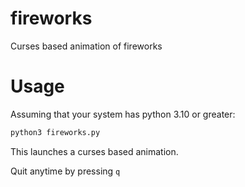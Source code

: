 # fireworks
Curses based animation of fireworks

# Usage

Assuming that your system has python 3.10 or greater:

``` bash
python3 fireworks.py
```

This launches a curses based animation.

Quit anytime by pressing `q`
